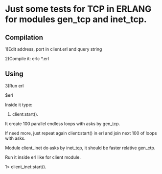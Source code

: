 # Just some tests for TCP in ERLANG for modules gen_tcp and inet_tcp.

## Compilation

1)Edit address, port in client.erl and query string

2)Compile it:
 erlc *.erl

## Using

3)Run erl

$erl

Inside it type:
1) client:start().

It create 100 parallel endless loops with asks by gen_tcp.

If need more, just repeat again client:start() in erl and join next 100 of loops
with asks.

Module client_inet do asks by inet_tcp, it should be faster relative
gen_ctp.

 Run it inside erl like for client module.

1> client_inet:start().


